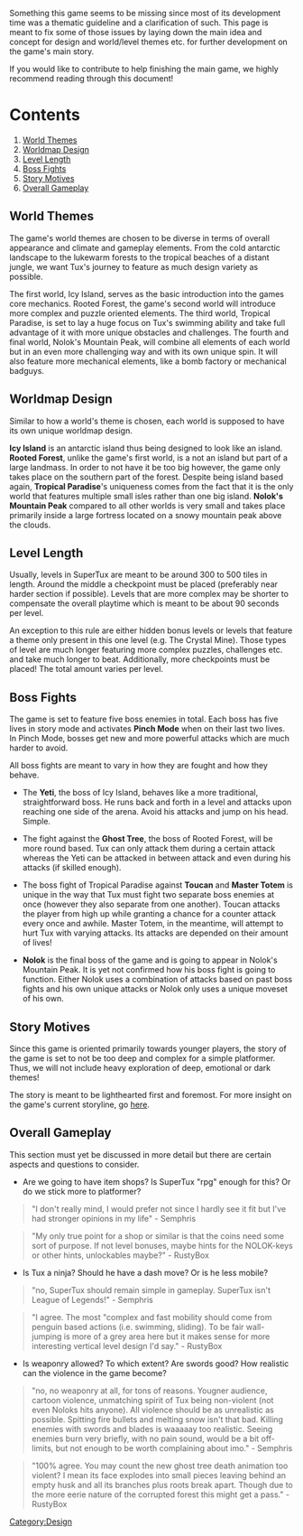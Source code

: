 Something this game seems to be missing since most of its development time was a thematic guideline and a clarification
of such. This page is meant to fix some of those issues by laying down the main idea and concept for design and world/level
themes etc. for further development on the game's main story.

If you would like to contribute to help finishing the main game, we highly recommend reading through this document!

# Contents
  1. [World Themes](https://github.com/SuperTux/supertux/wiki/Thematic-Guideline#world-themes)
  2. [Worldmap Design](https://github.com/SuperTux/supertux/wiki/Thematic-Guideline#worldmap-design)
  3. [Level Length](https://github.com/SuperTux/supertux/wiki/Thematic-Guideline#level-length)
  4. [Boss Fights](https://github.com/SuperTux/supertux/wiki/Thematic-Guideline#boss-fights)
  5. [Story Motives](https://github.com/SuperTux/supertux/wiki/Thematic-Guideline#story-motives)
  6. [Overall Gameplay](https://github.com/SuperTux/supertux/wiki/Thematic-Guideline#overall-gameplay)

World Themes
------------

The game's world themes are chosen to be diverse in terms of overall appearance and climate and gameplay elements.
From the cold antarctic landscape to the lukewarm forests to the tropical beaches of a distant jungle, we want Tux's
journey to feature as much design variety as possible.

The first world, Icy Island, serves as the basic introduction into the games core mechanics. Rooted Forest, the game's
second world will introduce more complex and puzzle oriented elements. The third world, Tropical Paradise, is set to
lay a huge focus on Tux's swimming ability and take full advantage of it with more unique obstacles and challenges. The
fourth and final world, Nolok's Mountain Peak, will combine all elements of each world but in an even more challenging
way and with its own unique spin. It will also feature more mechanical elements, like a bomb factory or mechanical
badguys.

Worldmap Design
---------------

Similar to how a world's theme is chosen, each world is supposed to have its own unique worldmap design.

**Icy Island** is an antarctic island thus being designed to look like an island. **Rooted Forest**, unlike the game's
first world, is a not an island but part of a large landmass. In order to not have it be too big however, the game only
takes place on the southern part of the forest. Despite being island based again, **Tropical Paradise**'s uniqueness
comes from the fact that it is the only world that features multiple small isles rather than one big island.
**Nolok's Mountain Peak** compared to all other worlds is very small and takes place primarily inside a large fortress
located on a snowy mountain peak above the clouds.

Level Length
------------

Usually, levels in SuperTux are meant to be around 300 to 500 tiles in length. Around the middle a checkpoint must be
placed (preferably near harder section if possible). Levels that are more complex may be shorter to compensate the overall
playtime which is meant to be about 90 seconds per level.

An exception to this rule are either hidden bonus levels or levels that feature a theme only present in this one level
(e.g. The Crystal Mine). Those types of level are much longer featuring more complex puzzles, challenges etc. and take
much longer to beat. Additionally, more checkpoints must be placed! The total amount varies per level.

Boss Fights
-----------

The game is set to feature five boss enemies in total. Each boss has five lives in story mode and activates **Pinch Mode**
when on their last two lives. In Pinch Mode, bosses get new and more powerful attacks which are much harder to avoid.

All boss fights are meant to vary in how they are fought and how they behave.

- The **Yeti**, the boss of Icy Island, behaves like a more traditional, straightforward boss. He runs back and forth in a
  level and attacks upon reaching one side of the arena. Avoid his attacks and jump on his head. Simple.

- The fight against the **Ghost Tree**, the boss of Rooted Forest, will be more round based. Tux can only attack them during a
  certain attack whereas the Yeti can be attacked in between attack and even during his attacks (if skilled enough).

- The boss fight of Tropical Paradise against **Toucan** and **Master Totem** is unique in the way that Tux must fight two
  separate boss enemies at once (however they also separate from one another). Toucan attacks the player from high up while
  granting a chance for a counter attack every once and awhile. Master Totem, in the meantime, will attempt to hurt Tux with
  varying attacks. Its attacks are depended on their amount of lives!

- **Nolok** is the final boss of the game and is going to appear in Nolok's Mountain Peak. It is yet not confirmed how his boss
  fight is going to function. Either Nolok uses a combination of attacks based on past boss fights and his own unique attacks
  or Nolok only uses a unique moveset of his own.

Story Motives
-------------

Since this game is oriented primarily towards younger players, the story of the game is set to not be too deep and complex for a
simple platformer. Thus, we will not include heavy exploration of deep, emotional or dark themes!

The story is meant to be lighthearted first and foremost. For more insight on the game's current storyline, go
[here](https://github.com/SuperTux/supertux/wiki/Story).

Overall Gameplay
----------------

This section must yet be discussed in more detail but there are certain aspects and questions to consider.

* Are we going to have item shops? Is SuperTux "rpg" enough for this? Or do we stick more to platformer?

> "I don't really mind, I would prefer not since I hardly see it fit but I've had stronger opinions in my life" - Semphris

> "My only true point for a shop or similar is that the coins need some sort of purpose. If not level bonuses, maybe hints
  for the NOLOK-keys or other hints, unlockables maybe?" - RustyBox

* Is Tux a ninja? Should he have a dash move? Or is he less mobile?

> "no, SuperTux should remain simple in gameplay. SuperTux isn't League of Legends!" - Semphris
 
> "I agree. The most "complex and fast mobility should come from penguin based actions (i.e. swimming, sliding). To be fair
  wall-jumping is more of a grey area here but it makes sense for more interesting vertical level design I'd say." - RustyBox

* Is weaponry allowed? To which extent? Are swords good? How realistic can the violence in the game become?

> "no, no weaponry at all, for tons of reasons. Yougner audience, cartoon violence, unmatching spirit of Tux being non-violent
  (not even Noloks hits anyone). All violence should be as unrealistic as possible. Spitting fire bullets and melting snow isn't
  that bad. Killing enemies with swords and blades is waaaaay too realistic. Seeing enemies burn very briefly, with no pain sound,
  would be a bit off-limits, but not enough to be worth complaining about imo." - Semphris
  
> "100% agree. You may count the new ghost tree death animation too violent? I mean its face explodes into small pieces leaving
  behind an empty husk and all its branches plus roots break apart. Though due to the more eerie nature of the corrupted forest
  this might get a pass." - RustyBox

<Category:Design>
